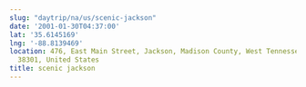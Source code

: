 ```yaml
---
slug: "daytrip/na/us/scenic-jackson"
date: '2001-01-30T04:37:00'
lat: '35.6145169'
lng: '-88.8139469'
location: 476, East Main Street, Jackson, Madison County, West Tennessee, Tennessee,
  38301, United States
title: scenic jackson
---
```



